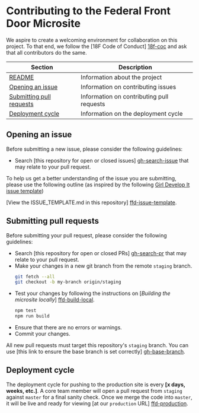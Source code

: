 # Contributing to the Federal Front Door Microsite

We aspire to create a welcoming environment for collaboration on this project.
To that end, we follow the [18F Code of Conduct] [18f-coc] and ask that all
contributors do the same.

[18f-coc]: https://github.com/18F/code-of-conduct/blob/master/code-of-conduct.md "18F: Code of Conduct"

 Section | Description
 ------- | -----------
 [README](README.md) | Information about the project
 [Opening an issue](#opening-an-issue) | Information on contributing issues
 [Submitting pull requests](#submitting-pull-requests) | Information on contributing pull requests
 [Deployment cycle](#deployment-cycle) | Information on the deployment cycle

## Opening an issue

Before submitting a new issue, please consider the following guidelines:

- Search [this repository for open or closed issues] [gh-search-issue] that may
  relate to your pull request.

To help us get a better understanding of the issue you are submitting, please
use the following outline (as inspired by the following
[Girl Develop It issue template](https://github.com/girldevelopit/gdi-new-site/issues/83))

[View the ISSUE_TEMPLATE.md in this repository] [ffd-issue-template].

[gh-search-issue]: https://github.com/18F/ffd-microsite/issues?utf8=✓&q=is%3Aissue "Github: Search All Issues"
[ffd-issue-template]: .github/ISSUE_TEMPLATE.md "Federal Front Door: Issue Template"

## Submitting pull requests

Before submitting your pull request, please consider the following guidelines:

- Search [this repository for open or closed PRs] [gh-search-pr] that may relate
  to your pull request.
- Make your changes in a new git branch from the remote `staging` branch.
  ```sh
  git fetch --all
  git checkout -b my-branch origin/staging
  ```
- Test your changes by following the instructions on [_Building the microsite
locally_] [ffd-build-local].
  ```sh
  npm test
  npm run build
  ```
- Ensure that there are no errors or warnings.
- Commit your changes.

All new pull requests must target this repository's `staging` branch. You can
use [this link to ensure the base branch is set correctly] [gh-base-branch].

[gh-search-pr]: https://github.com/18F/ffd-microsite/pulls?utf8=✓&q=is%3Apr "Github: Search All pull requests"
[gh-base-branch]: https://github.com/18F/ffd-microsite/compare/staging...staging "Github: Submit a new pull request"
[ffd-build-local]: README.md#building-the-microsite-locally "Federal Front Door: Building the microsite locally"

## Deployment cycle

The deployment cycle for pushing to the production site is every __[x days,
weeks, etc.]__. A core team member will open a pull request from `staging`
against `master` for a final sanity check. Once we merge the code into `master`,
it will be live and ready for viewing [at our `production` URL] [ffd-production].

[ffd-production]: https://labs.usa.gov "Federal Front Door: Production"

